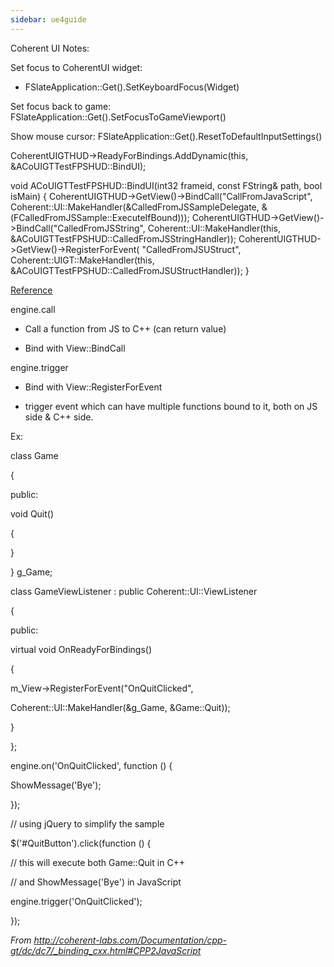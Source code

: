 ```yaml
---
sidebar: ue4guide
---
```

Coherent UI Notes:

Set focus to CoherentUI widget:

- FSlateApplication::Get().SetKeyboardFocus(Widget)

Set focus back to game: FSlateApplication::Get().SetFocusToGameViewport()

Show mouse cursor: FSlateApplication::Get().ResetToDefaultInputSettings()

CoherentUIGTHUD->ReadyForBindings.AddDynamic(this, &ACoUIGTTestFPSHUD::BindUI);

void ACoUIGTTestFPSHUD::BindUI(int32 frameid, const FString& path, bool isMain)
{
CoherentUIGTHUD->GetView()->BindCall("CallFromJavaScript",
Coherent::UI::MakeHandler(&CalledFromJSSampleDelegate,
&(FCalledFromJSSample::ExecuteIfBound)));
CoherentUIGTHUD->GetView()->BindCall("CalledFromJSString",
Coherent::UI::MakeHandler(this,
&ACoUIGTTestFPSHUD::CalledFromJSStringHandler));
CoherentUIGTHUD->GetView()->RegisterForEvent(
"CalledFromJSUStruct",
Coherent::UIGT::MakeHandler(this, &ACoUIGTTestFPSHUD::CalledFromJSUStructHandler));
}

[Reference](http://coherent-labs.com/Documentation/UnrealEngine4-GT/d2/df6/_coherent__g_t_for__unreal__engine_4_plugin.html#Input__C___)

engine.call

- Call a function from JS to C++ (can return value)

- Bind with View::BindCall

engine.trigger

- Bind with View::RegisterForEvent

- trigger event which can have multiple functions bound to it, both on JS side & C++ side.

Ex:

class Game

{

public:

void Quit()

{

}

} g_Game;

class GameViewListener : public Coherent::UI::ViewListener

{

public:

virtual void OnReadyForBindings()

{

m_View->RegisterForEvent("OnQuitClicked",

Coherent::UI::MakeHandler(&g_Game, &Game::Quit));

}

};

engine.on('OnQuitClicked', function () {

ShowMessage('Bye');

});

// using jQuery to simplify the sample

$('#QuitButton').click(function () {

// this will execute both Game::Quit in C++

// and ShowMessage('Bye') in JavaScript

engine.trigger('OnQuitClicked');

});

*From <http://coherent-labs.com/Documentation/cpp-gt/dc/dc7/_binding_cxx.html#CPP2JavaScript>*
